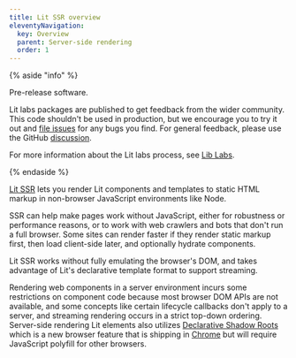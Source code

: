 ```yaml
---
title: Lit SSR overview
eleventyNavigation:
  key: Overview
  parent: Server-side rendering
  order: 1
---
```


{% aside "info" %}

Pre-release software.

Lit labs packages are published to get feedback from the wider community. This code shouldn't be used in production, but we encourage you to try it out and [file issues](https://github.com/lit/lit/issues/new/choose) for any bugs you find. For general feedback, please use the GitHub [discussion](https://github.com/lit/lit/discussions).

For more information about the Lit labs process, see [Lib Labs](/libraries/labs/).

{% endaside %}

[Lit SSR](https://github.com/lit/lit/tree/main/packages/labs/ssr#readme) lets you render Lit components and templates to static HTML markup in non-browser JavaScript environments like Node.

SSR can help make pages work without JavaScript, either for robustness or performance reasons, or to work with web crawlers and bots that don't run a full browser. Some sites can render faster if they render static markup first, then load client-side later, and optionally hydrate components.

Lit SSR works without fully emulating the browser's DOM, and takes advantage of Lit's declarative template format to support streaming.

Rendering web components in a server environment incurs some restrictions on component code because most browser DOM APIs are not available, and some concepts like certain lifecycle callbacks don't apply to a server, and streaming rendering occurs in a strict top-down ordering. Server-side rendering Lit elements also utilizes [Declarative Shadow Roots](https://web.dev/declarative-shadow-dom/) which is a new browser feature that is shipping in [Chrome](https://developer.chrome.com/blog/new-in-chrome-90/#declarative) but will require JavaScript polyfill for other browsers.
